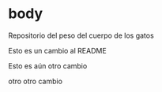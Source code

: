 # body
Repositorio del peso del cuerpo de los gatos

Esto es un cambio al README

Esto es aún otro cambio


otro otro cambio
